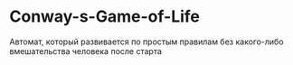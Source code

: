 # Conway-s-Game-of-Life
Автомат, который развивается по простым правилам без какого-либо вмешательства человека после старта
